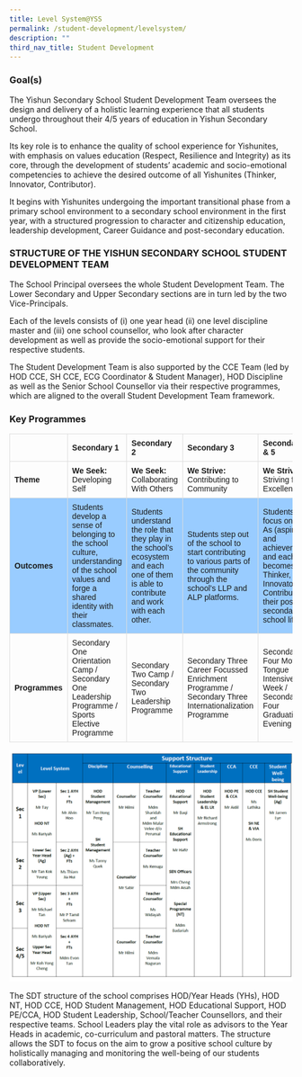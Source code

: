 ```yaml
---
title: Level System@YSS
permalink: /student-development/levelsystem/
description: ""
third_nav_title: Student Development
---
```

### Goal(s)

The Yishun Secondary School Student Development Team oversees the design and delivery of a holistic learning experience that all students undergo throughout their 4/5 years of education in Yishun Secondary School.

Its key role is to enhance the quality of school experience for Yishunites, with emphasis on values education (Respect, Resilience and Integrity) as its core, through the development of students’ academic and socio-emotional competencies to achieve the desired outcome of all Yishunites (Thinker, Innovator, Contributor).

It begins with Yishunites undergoing the important transitional phase from a primary school environment to a secondary school environment in the first year, with a structured progression to character and citizenship education, leadership development, Career Guidance and post-secondary education.


### STRUCTURE OF THE YISHUN SECONDARY SCHOOL STUDENT DEVELOPMENT TEAM

The School Principal oversees the whole Student Development Team. The Lower Secondary and Upper Secondary sections are in turn led by the two Vice-Principals.

Each of the levels consists of (i) one year head (ii) one level discipline master and (iii) one school counsellor, who look after character development as well as provide the socio-emotional support for their respective students.

The Student Development Team is also supported by the CCE Team (led by HOD CCE, SH CCE, ECG Coordinator &amp; Student Manager), HOD Discipline as well as the Senior School Counsellor via their respective programmes, which are aligned to the overall Student Development Team framework.

### Key Programmes

<style> 

table { 
  font-family: arial, sans-serif; 
  border-collapse: collapse; 
  width: 100%; 
} 
 

td, th { 
  border: 1px solid #dddddd; 
  text-align: left; 
  padding: 8px; 
} 
tr:nth-child(even) { 
  background-color: #99ccff; 
} 

</style> 


|  | Secondary 1| Secondary 2| Secondary 3| Secondary 4 &amp; 5| 
| -------- | -------- | -------- | -------- | -------- |
| **Theme**   | **We Seek:** <br>Developing Self     | **We Seek:** <br>Collaborating With Others       | **We Strive:** <br>Contributing to Community     | **We Strive:** <br> Striving for Excellence     |
| **Outcomes**   | Students develop a sense of belonging to the school culture, understanding of the school values and forge a shared identity with their classmates.   | Students understand the role that they play in the school’s ecosystem and each one of them is able to contribute and work with each other.       | Students step out of the school to start contributing to various parts of the community through the school’s LLP and ALP platforms.     | Students focus on the 2 As (aspiration and achievements) and each becomes a Thinker, Innovator and Contributor in their post-secondary school life.    |
| **Programmes**   | Secondary One Orientation Camp / Secondary One Leadership Programme / Sports Elective Programme   | Secondary Two Camp / Secondary Two Leadership Programme      | Secondary Three Career Focussed Enrichment Programme / Secondary Three Internationalization Programme     | Secondary Four Mother Tongue Intensive Week / Secondary Four Graduation Evening    |

![](/images/StudDevelopment/Level%20SystemYSS/SDT%202023.png)

The SDT structure of the school comprises HOD/Year Heads (YHs), HOD NT, HOD CCE, HOD Student Management, HOD Educational Support, HOD PE/CCA, HOD Student Leadership, School/Teacher Counsellors, and their respective teams. School Leaders play the vital role as advisors to the Year Heads in academic, co-curriculum and pastoral matters. The structure allows the SDT to focus on the aim to grow a positive school culture by holistically managing and monitoring the well-being of our students collaboratively.